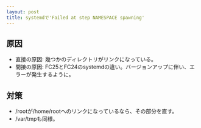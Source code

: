 ```yaml
---
layout: post
title: systemdで'Failed at step NAMESPACE spawning'
---
```


## 原因
- 直接の原因: 幾つかのディレクトリがリンクになっている。
- 間接の原因: FC25とFC24のsystemdの違い。バージョンアップに伴い、エラーが発生するように。

## 対策
- /rootが/home/rootへのリンクになっているなら、その部分を直す。
- /var/tmpも同様。

